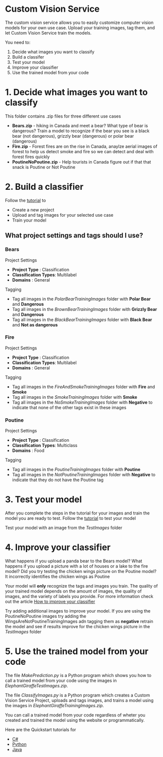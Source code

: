 # Custom Vision Service
The custom vision service allows you to easily customize computer vision models for your own use case. Upload your training images, tag them, and let Custom Vision Service train the models.

You need to:
1. Decide what images you want to classify
2. Build a classifer
3. Test your model
4. Improve your classifier
5. Use the trained model from your code

# 1. Decide what images you want to classify
This folder contains .zip files for three different use cases
* **Bears.zip** - hiking in Canada and meet a bear? What type of bear is dangerous?  Train a model to recognize if the bear you see is a black bear (not dangerous), grizzly bear (dangerous) or polar bear (dangerous)
* **Fire.zip** - Forest fires are on the rise in Canada, anaylze aerial images of forest to help us detect smoke and fire so we can detect and deal with forest fires quickly
* **PoutineNoPoutine.zip** - Help tourists in Canada figure out if that that snack is Poutine or Not Poutine

# 2. Build a classifier 
Follow the [tutorial](https://docs.microsoft.com/en-us/azure/cognitive-services/Custom-Vision-Service/getting-started-build-a-classifier) to 
* Create a new project
* Upload and tag images for your selected use case
* Train your model

## What project settings and tags should I use?
### Bears
Project Settings
* **Project Type** : Classification
* **Classification Types**: Multilabel
* **Domains** : General

 Tagging
 * Tag all images in the *PolarBearTrainingImages* folder with **Polar Bear** and **Dangerous**
 * Tag all images in the *BrownBearTrainingImages* folder with **Grizzly Bear** and **Dangerous**
 * Tag all images in the *BlackBearTrainingImages* folder with **Black Bear** and **Not as dangerous**

### Fire
Project Settings
* **Project Type** : Classification
* **Classification Types**: Multilabel
* **Domains** : General

 Tagging
 * Tag all images in the *FireAndSmokeTrainingImages* folder with **Fire** and **Smoke**
 * Tag all images in the *SmokeTrainingImages* folder with **Smoke** 
 * Tag all images in the *NoSmokeTrainingImages* folder with **Negative** to indicate that none of the other tags exist in these images

### Poutine
Project Settings
* **Project Type** : Classification
* **Classification Types**: Multiclass
* **Domains** : Food

 Tagging
 * Tag all images in the *PoutineTrainingImages* folder with **Poutine**
 * Tag all images in the *NotPoutineTrainingImages* folder with **Negative** to indicate that they do not have the Poutine tag 

# 3. Test your model
After you complete the steps in the tutorial for your images and train the model you are ready to test. Follow the [tutorial](https://docs.microsoft.com/en-us/azure/cognitive-services/Custom-Vision-Service/test-your-model) to test your model

Test your model with an image from the *TestImages* folder

# 4. Improve your classifier
What happens if you upload a panda bear to the Bears model? What happens if you upload a picture with a lot of houses or a lake to the fire model? Did you try testing the chicken wings picture on the Poutine model? It incorrectly identifies the chicken wings as Poutine

Your model will **only** recognize the tags and images you train. The quality of your trained model depends on the amount of images, the quality of images, and the variety of labels you provide. For more information check out the article [How to improve your classifier](https://docs.microsoft.com/en-us/azure/cognitive-services/Custom-Vision-Service/getting-started-improving-your-classifier)

Try adding additional images to improve your model. If you are using the PoutineNoPoutine images try adding the WingsAreNotPoutineTrainingImages adn tagging them as **negative** retrain the model and see if results improve for the chicken wings picture in the *TestImages* folder

# 5. Use the trained model from your code
The file *MakePrediction.py* is a Python program which shows you how to call a trained model from your code using the images in *ElephantGiraffeTestImages.zip*. 

The file *ClassifyImages.py* is a Python program which creates a Custom Vision Service Project, uploads and tags images, and trains a model using the images in *ElephantGiraffeTrainingImages.zip*. 

You can call a trained model from your code regardless of wheter you created and trained the model using the website or programmatically.

Here are the Quickstart tutorials for
* [C#](https://docs.microsoft.com/en-us/azure/cognitive-services/Custom-Vision-Service/csharp-tutorial)
* [Python](https://docs.microsoft.com/en-us/azure/cognitive-services/Custom-Vision-Service/python-tutorial)
* [Java](https://docs.microsoft.com/en-us/azure/cognitive-services/Custom-Vision-Service/java-tutorial)




